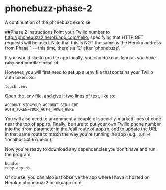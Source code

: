 phonebuzz-phase-2
=================

A continuation of the phonebuzz exercise.

##Phase 2 Instructions
Point your Twilio number to http://phonebuzz2.herokuapp.com/hello, specifying that HTTP GET requests will be used. Note that this is NOT the same as the Heroku address from Phase 1 -- this time, there's a '2' after 'phonebuzz'.

If you would like to run the app locally, you can do so as long as you have ruby and bundler installed.

However, you will first need to set up a .env file that contains your Twilio auth token. So:
```
touch .env
```
Open the .env file, and give it two lines of text, like so:
```
ACCOUNT_SID=YOUR_ACCOUNT_SID_HERE
AUTH_TOKEN=YOUR_AUTH_TOKEN_HERE
```
You will also need to uncomment a couple of specially-marked lines of code near the top of app.rb. Finally, be sure to put your own Twilio phone number into the :from parameter in the /call route of app.rb, and to update the URL in that same route to match the way you're running the app (e.g., :url => 'localhost:4567/hello').

Now you're ready to download any dependencies you don't have and run the program.
```
bundle
ruby app.rb
```

Of course, you can also just observe the app where I have it hosted on Heroku: phonebuzz2.herokuapp.com.